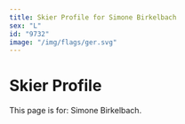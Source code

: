 ```yaml
---
title: Skier Profile for Simone Birkelbach
sex: "L"
id: "9732"
image: "/img/flags/ger.svg" 
---
```


# Skier Profile

This page is for: Simone Birkelbach.
    